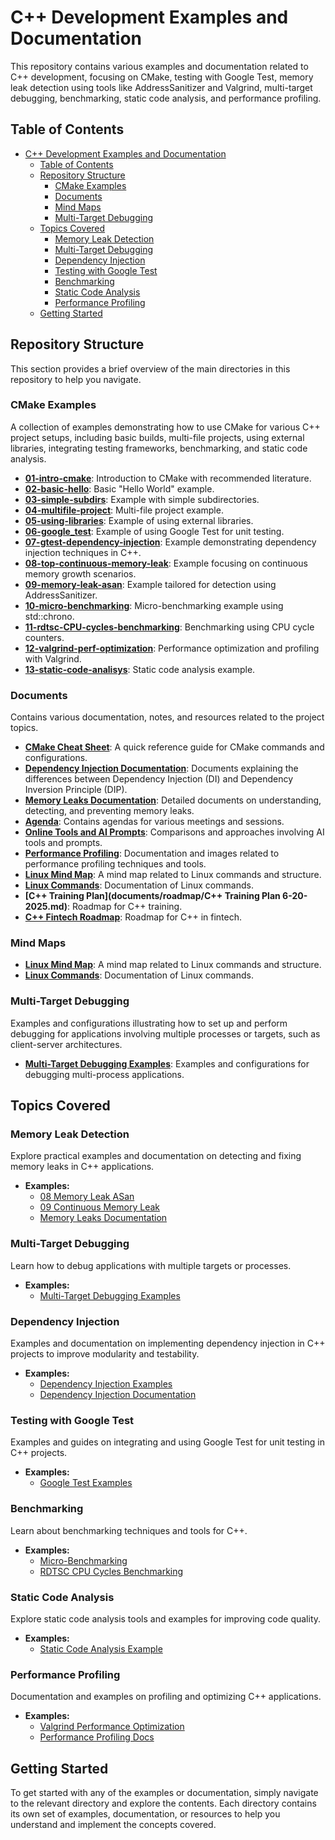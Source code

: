 # C++ Development Examples and Documentation

This repository contains various examples and documentation related to C++ development, focusing on CMake, testing with Google Test, memory leak detection using tools like AddressSanitizer and Valgrind, multi-target debugging, benchmarking, static code analysis, and performance profiling.

## Table of Contents

- [C++ Development Examples and Documentation](#c-development-examples-and-documentation)
  - [Table of Contents](#table-of-contents)
  - [Repository Structure](#repository-structure)
    - [CMake Examples](#cmake-examples)
    - [Documents](#documents)
    - [Mind Maps](#mind-maps)
    - [Multi-Target Debugging](#multi-target-debugging)
  - [Topics Covered](#topics-covered)
    - [Memory Leak Detection](#memory-leak-detection)
    - [Multi-Target Debugging](#multi-target-debugging-1)
    - [Dependency Injection](#dependency-injection)
    - [Testing with Google Test](#testing-with-google-test)
    - [Benchmarking](#benchmarking)
    - [Static Code Analysis](#static-code-analysis)
    - [Performance Profiling](#performance-profiling)
  - [Getting Started](#getting-started)

## Repository Structure

This section provides a brief overview of the main directories in this repository to help you navigate.

### CMake Examples

A collection of examples demonstrating how to use CMake for various C++ project setups, including basic builds, multi-file projects, using external libraries, integrating testing frameworks, benchmarking, and static code analysis.

- **[01-intro-cmake](cmake-examples/01-intro-cmake)**: Introduction to CMake with recommended literature.
- **[02-basic-hello](cmake-examples/02-basic-hello)**: Basic "Hello World" example.
- **[03-simple-subdirs](cmake-examples/03-simple-subdirs)**: Example with simple subdirectories.
- **[04-multifile-project](cmake-examples/04-multifile-project)**: Multi-file project example.
- **[05-using-libraries](cmake-examples/05-using-libraries)**: Example of using external libraries.
- **[06-google_test](cmake-examples/06-google_test)**: Example of using Google Test for unit testing.
- **[07-gtest-dependency-injection](cmake-examples/07-gtest-dependency-injection)**: Example demonstrating dependency injection techniques in C++.
- **[08-top-continuous-memory-leak](cmake-examples/08-top-continious-memory-leak)**: Example focusing on continuous memory growth scenarios.
- **[09-memory-leak-asan](cmake-examples/09-memory-leak-asan)**: Example tailored for detection using AddressSanitizer.
- **[10-micro-benchmarking](cmake-examples/10-micro-benchmarking)**: Micro-benchmarking example using std::chrono.
- **[11-rdtsc-CPU-cycles-benchmarking](cmake-examples/11-rdtsc-CPU-cycles-benchmarking)**: Benchmarking using CPU cycle counters.
- **[12-valgrind-perf-optimization](cmake-examples/12-valgrind-perf-optimization)**: Performance optimization and profiling with Valgrind.
- **[13-static-code-analisys](cmake-examples/13-static-code-analisys)**: Static code analysis example.


### Documents

Contains various documentation, notes, and resources related to the project topics.

- **[CMake Cheat Sheet](documents/2025/cmake_cheat_sheet.md)**: A quick reference guide for CMake commands and configurations.
- **[Dependency Injection Documentation](documents/2025/07_deps_interface_injection)**: Documents explaining the differences between Dependency Injection (DI) and Dependency Inversion Principle (DIP).
- **[Memory Leaks Documentation](documents/2025/08_09_memory_leaks)**: Detailed documents on understanding, detecting, and preventing memory leaks.
- **[Agenda](documents/2025/agenda)**: Contains agendas for various meetings and sessions.
- **[Online Tools and AI Prompts](documents/2025/online_tools_ai_promts)**: Comparisons and approaches involving AI tools and prompts.
- **[Performance Profiling](documents/2025/performance_profiling)**: Documentation and images related to performance profiling techniques and tools.
- **[Linux Mind Map](documents/mindmaps/linux/linux.jpg)**: A mind map related to Linux commands and structure.
- **[Linux Commands](documents/mindmaps/linux/linux_commands.md)**: Documentation of Linux commands.
- **[C++ Training Plan](documents/roadmap/C++ Training Plan 6-20-2025.md)**: Roadmap for C++ training.
- **[C++ Fintech Roadmap](documents/roadmap/cpp_fintech_roadmap.md)**: Roadmap for C++ in fintech.


### Mind Maps

- **[Linux Mind Map](documents/mindmaps/linux/linux.jpg)**: A mind map related to Linux commands and structure.
- **[Linux Commands](documents/mindmaps/linux/linux_commands.md)**: Documentation of Linux commands.

### Multi-Target Debugging

Examples and configurations illustrating how to set up and perform debugging for applications involving multiple processes or targets, such as client-server architectures.

- **[Multi-Target Debugging Examples](multi-target-debugging)**: Examples and configurations for debugging multi-process applications.

## Topics Covered

### Memory Leak Detection

Explore practical examples and documentation on detecting and fixing memory leaks in C++ applications.

- **Examples:**
  - [08 Memory Leak ASan](cmake-examples/08-memory-leak-asan)
  - [09 Continuous Memory Leak](cmake-examples/09-top-continuous-memory-leak)
  - [Memory Leaks Documentation](documents/2025/08_09_memory_leaks)

### Multi-Target Debugging

Learn how to debug applications with multiple targets or processes.

- **Examples:**
  - [Multi-Target Debugging Examples](multi-target-debugging)

### Dependency Injection

Examples and documentation on implementing dependency injection in C++ projects to improve modularity and testability.

- **Examples:**
  - [Dependency Injection Examples](cmake-examples/07-gtest-dependency-injection)
  - [Dependency Injection Documentation](documents/2025/07_deps_interface_injection)

### Testing with Google Test

Examples and guides on integrating and using Google Test for unit testing in C++ projects.

- **Examples:**
  - [Google Test Examples](cmake-examples/06-google_test)

### Benchmarking

Learn about benchmarking techniques and tools for C++.

- **Examples:**
  - [Micro-Benchmarking](cmake-examples/10-micro-benchmarking)
  - [RDTSC CPU Cycles Benchmarking](cmake-examples/11-rdtsc-CPU-cycles-benchmarking)

### Static Code Analysis

Explore static code analysis tools and examples for improving code quality.

- **Examples:**
  - [Static Code Analysis Example](cmake-examples/13-static-code-analisys)

### Performance Profiling

Documentation and examples on profiling and optimizing C++ applications.

- **Examples:**
  - [Valgrind Performance Optimization](cmake-examples/12-valgrind-perf-optimization)
  - [Performance Profiling Docs](documents/2025/performance_profiling)

## Getting Started

To get started with any of the examples or documentation, simply navigate to the relevant directory and explore the contents. Each directory contains its own set of examples, documentation, or resources to help you understand and implement the concepts covered.
